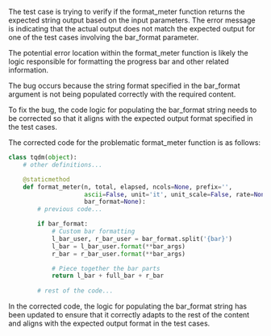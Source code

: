The test case is trying to verify if the format_meter function returns the expected string output based on the input parameters. The error message is indicating that the actual output does not match the expected output for one of the test cases involving the bar_format parameter.

The potential error location within the format_meter function is likely the logic responsible for formatting the progress bar and other related information.

The bug occurs because the string format specified in the bar_format argument is not being populated correctly with the required content.

To fix the bug, the code logic for populating the bar_format string needs to be corrected so that it aligns with the expected output format specified in the test cases.

The corrected code for the problematic format_meter function is as follows:

```python
class tqdm(object):
    # other definitions...

    @staticmethod
    def format_meter(n, total, elapsed, ncols=None, prefix='',
                     ascii=False, unit='it', unit_scale=False, rate=None,
                     bar_format=None):
        # previous code...

        if bar_format:
            # Custom bar formatting
            l_bar_user, r_bar_user = bar_format.split('{bar}')
            l_bar = l_bar_user.format(**bar_args)
            r_bar = r_bar_user.format(**bar_args)

            # Piece together the bar parts
            return l_bar + full_bar + r_bar
        
        # rest of the code...
```

In the corrected code, the logic for populating the bar_format string has been updated to ensure that it correctly adapts to the rest of the content and aligns with the expected output format in the test cases.